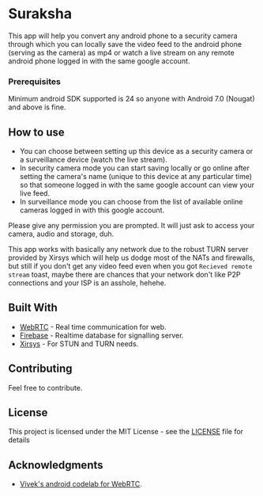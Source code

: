 # Suraksha


This app will help you convert any android phone to a security camera through which you can locally save the video
feed to the android phone (serving as the camera) as mp4 or watch a live stream on any remote android phone logged in with the same google account.


### Prerequisites

Minimum android SDK supported is 24 so anyone with Android 7.0 (Nougat) and above is fine.

## How to use

* You can choose between setting up this device as a security camera or a surveillance device (watch the live stream).
* In security camera mode you can start saving locally or go online after setting the camera's name (unique to this device at any particular time) so that someone logged in with the same google account can view your live feed.
* In surveillance mode you can choose from the list of available online cameras logged in with this google account.

Please give any permission you are prompted. It will just ask to access your camera, audio and storage, duh.

This app works with basically any network due to the robust TURN server provided by Xirsys which will help us dodge most of the NATs and firewalls, but still if you don't get any video feed even when you got `Recieved remote stream` toast, maybe there are chances that your network don't like P2P connections and your ISP is an asshole, hehehe.

## Built With

* [WebRTC](https://webrtc.org/native-code/android/) - Real time communication for web.
* [Firebase](https://firebase.google.com/) - Realtime database for signalling server.
* [Xirsys](https://xirsys.com/) - For STUN and TURN needs.

## Contributing

Feel free to contribute.

## License

This project is licensed under the MIT License - see the [LICENSE](LICENSE) file for details

## Acknowledgments

* [Vivek's android codelab for WebRTC](https://github.com/vivek1794/webrtc-android-codelab).
